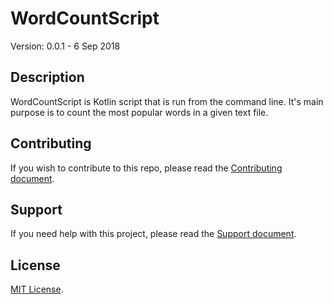 # WordCountScript

Version: 0.0.1 - 6 Sep 2018

## Description

WordCountScript is Kotlin script that is run from the command line. It's main purpose is to count the most popular 
words in a given text file.

## Contributing

If you wish to contribute to this repo, please read the [Contributing document](.github/CONTRIBUTING.md).

## Support

If you need help with this project, please read the [Support document](.github/SUPPORT.md).

## License

[MIT License](LICENSE).


